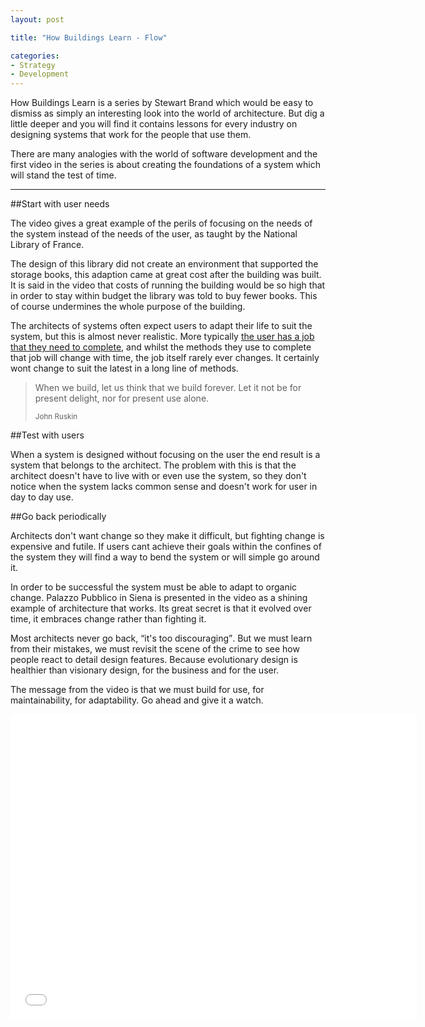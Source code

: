 ```yaml
---
layout: post

title: "How Buildings Learn - Flow"

categories:
- Strategy
- Development
---
```


<p class="lead">How Buildings Learn is a series by Stewart Brand which would be easy to dismiss as simply an interesting look into the world of architecture. But dig a little deeper and you will find it contains lessons for every industry on designing systems that work for the people that use them.</p>

There are many analogies with the world of software development and the first video in the series is about creating the foundations of a system which will stand the test of time.




<hr>




##Start with user needs

The video gives a great example of the perils of focusing on the needs of the system instead of the needs of the user, as taught by the National Library of France.

The design of this library did not create an environment that supported the storage books, this adaption came at great cost after the building was built. It is said in the video that costs of running the building would be so high that in order to stay within budget the library was told to buy fewer books. This of course undermines the whole purpose of the building.

The architects of systems often expect users to adapt their life to suit the system, but this is almost never realistic. More typically <a href="http://www.youtube.com/watch?v=f84LymEs67Y">the user has a job that they need to complete</a>, and whilst the methods they use to complete that job will change with time, the job itself rarely ever changes. It certainly wont change to suit the latest in a long line of methods.

<blockquote>
	<p>When we build, let us think that we build forever. Let it not be for present delight, nor for present use alone.</p>
	<small>John Ruskin</small>
</blockquote>




##Test with users

When a system is designed without focusing on the user the end result is a system that belongs to the architect. The problem with this is that the architect doesn't have to live with or even use the system, so they don't notice when the system lacks common sense and doesn't work for user in day to day use.




##Go back periodically

Architects don't want change so they make it difficult, but fighting change is expensive and futile. If users cant achieve their goals within the confines of the system they will find a way to bend the system or will simple go around it.

In order to be successful the system must be able to adapt to organic change. Palazzo Pubblico in Siena is presented in the video as a shining example of architecture that works. Its great secret is that it evolved over time, it embraces change rather than fighting it.

Most architects never go back, <q>it's too discouraging</q>. But we must learn from their mistakes, we must revisit the scene of the crime to see how people react to detail design features. Because evolutionary design is healthier than visionary design, for the business and for the user.


The message from the video is that we must build for use, for maintainability, for adaptability. Go ahead and give it a watch.




<iframe width="650" height="488" src="//www.youtube.com/embed/AvEqfg2sIH0" frameborder="0" allowfullscreen></iframe>